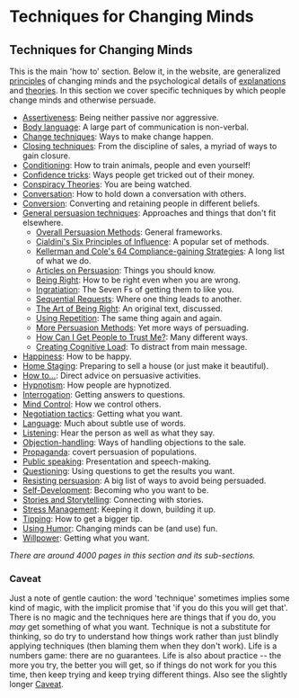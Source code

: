 # Techniques for Changing Minds

## Techniques for Changing Minds

This is the main 'how to' section. Below it, in the website, are generalized [principles](../principles/principles.htm) of changing minds and the psychological details of [explanations](../explanations/explanations.htm) and [theories](../explanations/theories/theories.htm). In this section we cover specific techniques by which people change minds and otherwise persuade.

* [Assertiveness](assertiveness/assertiveness.htm): Being neither passive nor aggressive.
* [Body language](body/body_language.htm): A large part of communication is non-verbal.
* [Change techniques](../disciplines/change_management/creating_change/creating_change.htm): Ways to make change happen.
* [Closing techniques](../disciplines/sales/closing/closing_techniques.htm): From the discipline of sales, a myriad of ways to gain closure.
* [Conditioning](conditioning/conditioning.htm): How to train animals, people and even yourself!
* [Confidence tricks](con_tricks/con_tricks.htm): Ways people get tricked out of their money.
* [Conspiracy Theories](conspiracy/conspiracy_theory.htm): You are being watched.
* [Conversation](conversation/conversation.htm): How to hold down a conversation with others.
* [Conversion](conversion/conversion.htm): Converting and retaining people in different beliefs.
* [General persuasion techniques](general/general.htm): Approaches and things that don't fit elsewhere.
    * [Overall Persuasion Methods](general/overall/overall.htm): General frameworks.
    * [Cialdini's Six Principles of Influence](general/cialdini/cialdini.htm): A popular set of methods.
    * [Kellerman and Cole's 64 Compliance-gaining Strategies](general/kellerman/kellerman.htm): A long list of what we do.
    * [Articles on Persuasion](general/articles/articles.htm): Things you should know.
    * [Being Right](general/being_right/being_right.htm): How to be right even when you are wrong.
    * [Ingratiation](general/ingratiation/ingratiation.htm): The Seven Fs of getting them to like you.
    * [Sequential Requests](general/sequential/sequential.htm): Where one thing leads to another.
    * [The Art of Being Right](general/art_of_being_right/art_of_being_right.htm): An original text, discussed.
    * [Using Repetition](general/repetition/repetition.htm): The same thing again and again.
    * [More Persuasion Methods](general/more_methods/more_methods.htm): Yet more ways of persuading.
    * [How Can I Get People to Trust Me?](how_to/trust_me/trust_me.htm): Many different ways.
    * [Creating Cognitive Load](general/cognitive_load/cognitive_load.htm): To distract from main message.
* [Happiness](happiness/happiness.htm): How to be happy.
* [Home Staging](home_staging/home_staging.htm): Preparing to sell a house (or just make it beautiful).
* [How to...](how_to/how_to.htm): Direct advice on persuasive activities.
* [Hypnotism](hypnosis/hypnotism.htm): How people are hypnotized.
* [Interrogation](interrogation/interrogation.htm): Getting answers to questions.
* [Mind Control](mind_control/mind_control.htm): How we control others.
* [Negotiation tactics](../disciplines/negotiation/tactics/tactics.htm): Getting what you want.
* [Language](language/language.htm): Much about subtle use of words.
* [Listening](listening/listening.htm): Hear the person as well as what they say.
* [Objection-handling](../disciplines/sales/objection/objection_handling.htm): Ways of handling objections to the sale.
* [Propaganda](propaganda/propaganda.htm): covert persuasion of populations.
* [Public speaking](speaking/speaking.htm): Presentation and speech-making.
* [Questioning](questioning/questioning.htm): Using questions to get the results you want.
* [Resisting persuasion](resisting/resisting.htm): A big list of ways to avoid being persuaded.
* [Self-Development](self-development/self-development.htm): Becoming who you want to be.
* [Stories and Storytelling](story/story.htm): Connecting with stories.
* [Stress Management](stress/stress_management.htm): Keeping it down, building it up.
* [Tipping](tipping/tipping.htm): How to get a bigger tip.
* [Using Humor](humor/using_humor.htm): Changing minds can be (and use) fun.
* [Willpower](willpower/willpower.htm): Getting what you want.

*There are around 4000 pages in this section and its sub-sections.*

### Caveat

Just a note of gentle caution: the word 'technique' sometimes implies some kind of magic, with the implicit promise that 'if you do this you will get that'. There is no magic and the techniques here are things that if you do, you *may* get something of what you want. Technique is not a substitute for thinking, so do try to understand how things work rather than just blindly applying techniques (then blaming them when they don't work). Life is a numbers game: there are no guarantees. Life is also about practice -- the more you try, the better you will get, so if things do not work for you this time, then keep trying and keep trying different things. Also see the slightly longer [Caveat](../and/caveat.htm).
